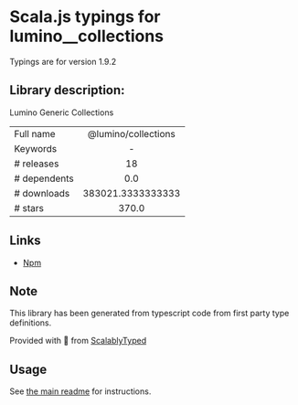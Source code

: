 
# Scala.js typings for lumino__collections

Typings are for version 1.9.2

## Library description:
Lumino Generic Collections

|                    |                 |
| ------------------ | :-------------: |
| Full name          | @lumino/collections |
| Keywords           | - |
| # releases         | 18 |
| # dependents       | 0.0 |
| # downloads        | 383021.3333333333 |
| # stars            | 370.0 |

## Links
- [Npm](https://www.npmjs.com/package/%40lumino%2Fcollections)
    


## Note
This library has been generated from typescript code from first party type definitions.

Provided with :purple_heart: from [ScalablyTyped](https://github.com/oyvindberg/ScalablyTyped)

## Usage
See [the main readme](../../readme.md) for instructions.



